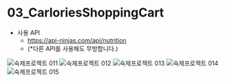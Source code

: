 # 03_CarloriesShoppingCart

- 사용 API
  - https://api-ninjas.com/api/nutrition
  - (*다른 API를 사용해도 무방합니다.)

![숙제프로젝트 011](https://user-images.githubusercontent.com/59866819/177011639-184fcc35-d214-4249-a15e-61a10725ea79.png)
![숙제프로젝트 012](https://user-images.githubusercontent.com/59866819/177011641-4d7899ff-a678-4983-8df5-6f267074748a.png)
![숙제프로젝트 013](https://user-images.githubusercontent.com/59866819/177011642-4da32cba-59ab-40ce-994f-ee7cad65fa35.png)
![숙제프로젝트 014](https://user-images.githubusercontent.com/59866819/177011643-bde31042-16a9-43d7-a516-8daeeb703106.png)
![숙제프로젝트 015](https://user-images.githubusercontent.com/59866819/177011644-ea3df828-4c95-4469-b93c-acc255fa5b3c.png)
